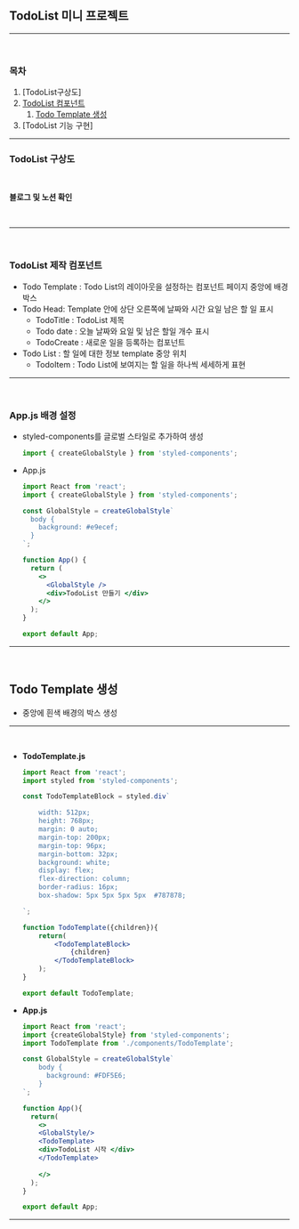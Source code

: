 ## TodoList 미니 프로젝트

---
<br>

### 목차
1. [TodoList구상도]
2. [TodoList 컴포넌트](#todolist-제작-컴포넌트)
    1. [Todo Template 생성](#todo-template-생성)
3. [TodoList 기능 구현]
---
### TodoList 구상도

<br>

**블로그 및 노션 확인**

<br>

---
<br>

### TodoList 제작 컴포넌트

- Todo Template : Todo List의 레이아웃을 설정하는 컴포넌트 페이지 중앙에 배경 박스
- Todo Head:  Template 안에 상단 오른쪽에 날짜와 시간 요일 남은 할 일 표시
    - TodoTitle : TodoList 제목
    - Todo date : 오늘 날짜와 요일 및 남은 할일 개수 표시
    - TodoCreate : 새로운 일을 등록하는 컴포넌트
- Todo List : 할 일에 대한 정보 template 중앙 위치
    - TodoItem : Todo List에 보여지는 할 일을 하나씩 세세하게 표현

---
<br>

### App.js 배경 설정

- styled-components를 글로벌 스타일로 추가하여 생성

    ```jsx
    import { createGlobalStyle } from 'styled-components';
    ```

- App.js

    ```jsx
    import React from 'react';
    import { createGlobalStyle } from 'styled-components';

    const GlobalStyle = createGlobalStyle`
      body {
        background: #e9ecef;
      }
    `;

    function App() {
      return (
        <>
          <GlobalStyle />
          <div>TodoList 만들기 </div>
        </>
      );
    }

    export default App;
    ```

---
<br>

## Todo Template 생성


- 중앙에 흰색 배경의 박스 생성

---
<br>

- **TodoTemplate.js**

    ```jsx
    import React from 'react';
    import styled from 'styled-components';

    const TodoTemplateBlock = styled.div`

        width: 512px;
        height: 768px;
        margin: 0 auto;
        margin-top: 200px;
        margin-top: 96px;
        margin-bottom: 32px;
        background: white;
        display: flex;
        flex-direction: column;
        border-radius: 16px;
        box-shadow: 5px 5px 5px 5px  #787878;

    `;

    function TodoTemplate({children}){
        return(
            <TodoTemplateBlock>
                {children}
            </TodoTemplateBlock>
        );
    }

    export default TodoTemplate;
    ```

- **App.js**

    ```jsx
    import React from 'react';
    import {createGlobalStyle} from 'styled-components';
    import TodoTemplate from './components/TodoTemplate';

    const GlobalStyle = createGlobalStyle`
        body {
          background: #FDF5E6;
        }
    `;

    function App(){
      return(
        <>
        <GlobalStyle/>
        <TodoTemplate>
        <div>TodoList 시작 </div>
        </TodoTemplate>
        
        </>
      );
    }

    export default App;
    ```

---
